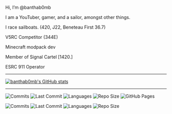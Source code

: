 Hi, I’m @banthab0mb

I am a YouTuber, gamer, and a sailor, amongst other things.

I race sailboats. (420, J22, Beneteau First 36.7)

V5RC Competitor (344E)

Minecraft modpack dev

Member of Signal Cartel [1420.]

ESRC 911 Operator

-----

[![banthab0mb's GitHub stats](https://github-readme-stats.vercel.app/api?username=banthab0mb&show_icons=true&theme=dark&hide=prs)](https://github.com/banthab0mb/github-readme-stats)

-----

![Commits](https://img.shields.io/github/commit-activity/m/banthab0mb/eve_app)
![Last Commit](https://img.shields.io/github/last-commit/banthab0mb/eve_app)
![Languages](https://img.shields.io/github/languages/top/banthab0mb/eve_app)
![Repo Size](https://img.shields.io/github/repo-size/banthab0mb/eve_app)
![GitHub Pages](https://img.shields.io/github/deployments/banthab0mb/eve_app/github-pages)

![Commits](https://img.shields.io/github/commit-activity/m/banthab0mb/344E-Push-Back)
![Last Commit](https://img.shields.io/github/last-commit/banthab0mb/344E-Push-Back)
![Languages](https://img.shields.io/github/languages/top/banthab0mb/344E-Push-Back)
![Repo Size](https://img.shields.io/github/repo-size/banthab0mb/344E-Push-Back)



<!---
banthab0mb/banthab0mb is a ✨ special ✨ repository because its `README.md` (this file) appears on your GitHub profile.
You can click the Preview link to take a look at your changes.
--->
